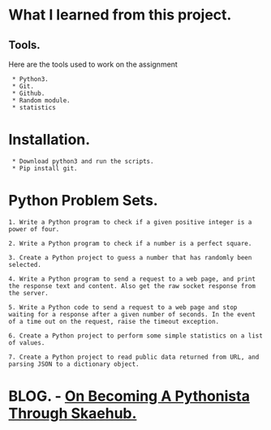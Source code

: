 # What I learned from this project.

## Tools.

Here are the tools used to work on the assignment

     * Python3.
     * Git.
     * Github.
     * Random module.
     * statistics
     
# Installation.

     * Download python3 and run the scripts.
     * Pip install git.
     
# Python Problem Sets.
     
`1. Write a Python program to check if a given positive integer is a power of four.`

`2. Write a Python program to check if a number is a perfect square.`

`3. Create a Python project to guess a number that has randomly been selected.`

`4. Write a Python program to send a request to a web page, and print the response text and content. Also get the raw socket response from the server.`

`5. Write a Python code to send a request to a web page and stop waiting for a response after a given number of seconds. In the event of a time out on the request, raise the timeout exception.`

`6. Create a Python project to perform some simple statistics on a list of values.`

`7. Create a Python project to read public data returned from URL, and parsing JSON to a dictionary object.`

# BLOG. - [On Becoming A Pythonista Through Skaehub.](https://link.medium.com/oKbTEXjOohb)
